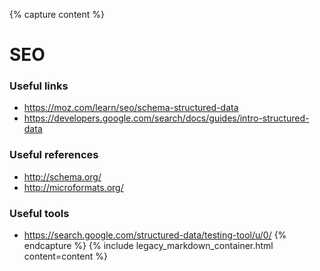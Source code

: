 {% capture content %}
# SEO

### Useful links

- https://moz.com/learn/seo/schema-structured-data
- https://developers.google.com/search/docs/guides/intro-structured-data

### Useful references

- http://schema.org/
- http://microformats.org/

### Useful tools

- https://search.google.com/structured-data/testing-tool/u/0/
{% endcapture %}
{% include legacy_markdown_container.html content=content %}
